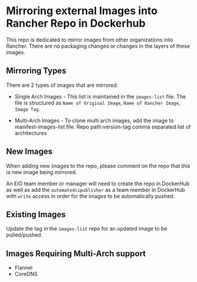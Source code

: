 # Mirroring external Images into Rancher Repo in Dockerhub

This repo is dedicated to mirror images from other organizations into Rancher. There are no packaging changes or changes in the layers of these images. 

## Mirroring Types

There are 2 types of images that are mirrored. 

* Single Arch Images - This list is maintained in the `images-list` file. The file is structured as `Name of Original Image`, `Name of Rancher Image`, `Image Tag`. 

* Multi-Arch Images - To clone multi arch images, add the image to manifest-images-list file.
  	     	      Repo path:version-tag comma separated list of architectures
  

## New Images

When adding new images to the repo, please comment on the repo that this ia new image being mirrored.

An EIO team member or manager will need to create the repo in DockerHub as well as add the `automatedcipublisher` as a team member in DockerHub with `write` access in order for the images to be automatically pushed.

## Existing Images

Update the tag in the `images-list` repo for an updated image to be pulled/pushed.


## Images Requiring Multi-Arch support
- Flannel
- CoreDNS
